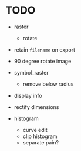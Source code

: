 # TODO
- raster
  - rotate
- retain `filename` on export
- 90 degree rotate image

- symbol_raster
  - remove below radius

- display info

- rectify dimensions
- histogram
  - curve edit
  - clip histogram
  - separate pain?
